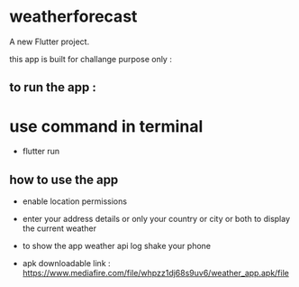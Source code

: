 # weatherforecast

A new Flutter project.



this app is built for challange purpose only :


## to run the app :

 # use command in terminal 

- flutter run

## how to use the app 


- enable location permissions

- enter your address details  or only your country or city or both to display the current weather 

- to show the app weather api log shake your phone 

- apk downloadable link : https://www.mediafire.com/file/whpzz1dj68s9uv6/weather_app.apk/file
